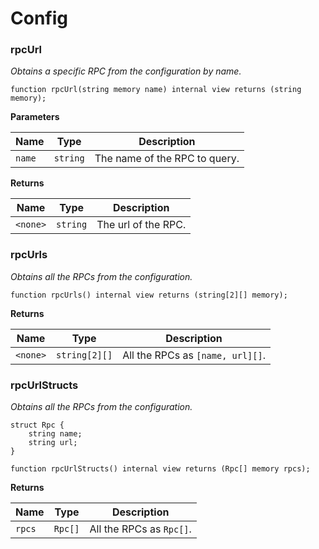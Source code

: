 # Config

### rpcUrl

*Obtains a specific RPC from the configuration by name.*


```solidity
function rpcUrl(string memory name) internal view returns (string memory);
```
**Parameters**

|Name|Type|Description|
|----|----|-----------|
|`name`|`string`|The name of the RPC to query.|

**Returns**

|Name|Type|Description|
|----|----|-----------|
|`<none>`|`string`|The url of the RPC.|


### rpcUrls

*Obtains all the RPCs from the configuration.*


```solidity
function rpcUrls() internal view returns (string[2][] memory);
```
**Returns**

|Name|Type|Description|
|----|----|-----------|
|`<none>`|`string[2][]`|All the RPCs as `[name, url][]`.|


### rpcUrlStructs

*Obtains all the RPCs from the configuration.*


```solidity
struct Rpc {
    string name;
    string url;
}

function rpcUrlStructs() internal view returns (Rpc[] memory rpcs);
```
**Returns**

|Name|Type|Description|
|----|----|-----------|
|`rpcs`|`Rpc[]`|All the RPCs as `Rpc[]`.|

